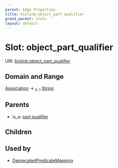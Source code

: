 ```yaml
---
parent: Edge Properties
title: biolink:object_part_qualifier
grand_parent: Slots
layout: default
---
```


# Slot: object_part_qualifier




URI: [biolink:object_part_qualifier](https://w3id.org/biolink/vocab/object_part_qualifier)

## Domain and Range

[Association](Association.md) ->  <sub>0..1</sub> [String](types/String.md)

## Parents

 *  is_a: [part qualifier](part_qualifier.md)

## Children


## Used by

 * [DeprecatedPredicateMapping](DeprecatedPredicateMapping.md)
